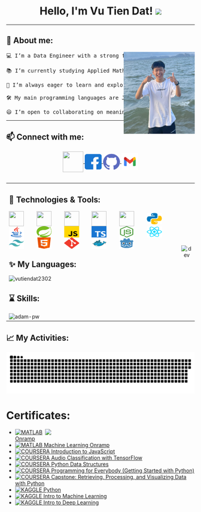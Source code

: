 <h1 align="center">
Hello, I'm Vu Tien Dat!
	<a href="https://github.com/vutiendat2302" target="_self">
		<img src="https://media.giphy.com/media/hvRJCLFzcasrR4ia7z/giphy.gif" width="30">
	</a>
</h1>

<hr>
<h2 align="left">🤖 About me: </h2>

<p align="center">
  <img align="right" width="190" src="image/vutiendat_image.jpg" />
</p>

<pre>
💻 I’m a Data Engineer with a strong foundation in mathematics and computer science.
  
📚 I’m currently studying Applied Mathematics and Computer science at the University of Science – VNU.
  
🌱 I’m always eager to learn and explore new knowledge, especially in data systems and backend technologies.
  
🛠️ My main programming languages are Java and Python.
  
😃 I’m open to collaborating on meaningful projects that create positive impact.
</pre>
<hr>

<h2 align="left">📫 Connect with me:</h2>

<p align="center">
  <a href="https://www.linkedin.com/in/tien-dat-vu-8b492b35b" target="_blank">
    <img align="center" src="https://img.icons8.com/fluent/48/000000/linkedin.png" height="55" width="55"/>
  </a>
	
  <a href="https://www.facebook.com/vutiendat2302" target="_blank" alt="Facebook">
    <img align="center" src="image/facebook.svg" alt="vutiendat" height="41" width="45"/> 
  </a>
	
  <a href="https://github.com/vutiendat2302" target="_blank" alt="Github">
    <img align="center" src="image/github.svg" height="43" width="45"/>
  </a> 
	    
  <a href="mailto:vutiendat23022005@gmail.com" target="_blank" alt="Email">
    <img align="center" src="image/gmail.svg" height="45" width="45"/>
  </a>
</p>

<div style="margin-top: 20px;"></div> 

<h2> </h2> 

<table style="width:100%;">
  <tr>
    <td>
	<h2 align="left">🔧 Technologies & Tools:</h2>
	<p align="left">
  		<img align="center" src="https://img.icons8.com/color/48/000000/mysql-logo.png" height="40" width="40" style="margin-right: 30px;" />
  		<img align="center" src="https://img.icons8.com/color/48/000000/mongodb.png" height="40" width="40" style="margin-right: 30px;" />
  		<img align="center" src="https://img.icons8.com/fluent/48/000000/matlab.png" height="40" width="40" style="margin-right: 30px;" />
  		<img align="center" src="https://img.icons8.com/color/48/000000/git.png" height="40" width="40" style="margin-right: 30px;" />
  <img align="center" src="https://img.icons8.com/color/48/000000/visual-studio-code-2019.png" height="40" width="40" style="margin-right: 30px;" />
  <a href="https://www.python.org/" target="_blank"><img align="center" src="image/python.svg" alt="python" height="30" width="40" style="margin-right: 30px;" /></a>
  <a href="https://www.java.com/en/" target="_blank"><img align="center" src="image/java.svg" alt="java" height="30" width="40" style="margin-right: 30px;" /></a>
  <a href="https://spring.io/projects/spring-boot" target="_blank"><img align="center" src="image/spring.svg" alt="spring" height="30" width="40" style="margin-right: 30px;" /></a>
  <a href="https://developer.mozilla.org/en-US/docs/Web/JavaScript" target="_blank"><img align="center" src="image/javascript.svg" alt="javascript" height="30" width="40" style="margin-right: 30px;" /></a>
  <a href="https://www.typescriptlang.org/" target="_blank"><img align="center" src="image/typescript.svg" alt="typescript" height="30" width="40" style="margin-right: 30px;" /></a>
  <a href="https://nodejs.org/en" target="_blank"><img align="center" src="image/nodejs.svg" alt="nodejs" height="30" width="40" style="margin-right: 30px;" /></a>
  <a href="https://react.dev/" target="_blank"><img align="center" src="image/reactjs.svg" alt="reactjs" height="30" width="40" style="margin-right: 30px;" /></a>
  <a href="https://tailwindcss.com/" target="_blank"><img align="center" src="image/tailwind.svg" alt="tailwind" height="30" width="40" style="margin-right: 30px;" /></a>
  <a href="https://developer.mozilla.org/en-US/docs/Web/HTML" target="_blank"><img align="center" src="image/html.svg" alt="html" height="30" width="40" style="margin-right: 30px;" /></a>
  <a href="https://git-scm.com/" target="_blank"><img align="center" src="image/git.svg" alt="git" height="30" width="40" style="margin-right: 30px;" /></a>
  <a href="https://www.docker.com/" target="_blank"><img align="center" src="image/docker.svg" alt="docker" height="30" width="40" style="margin-right: 30px;" /></a>
  <a href="https://godotengine.org/" target="_blank"><img align="center" src="image/godot.svg" alt="godot" height="30" width="40" /></a>
</p>
	</p>
	<h2 align="left">✨ My Languages: </h2>
      <img src="https://github-readme-stats.vercel.app/api/top-langs/?username=vutiendat2302&bg_color=FFFFFF00&text_color=179fa3&layout=compact&hide=CSS&langs_count=10" alt="vutiendat2302" width="100%"/>
	<h2 align="left" >⌛ Skills:  </h2>
	<img align="center" src="https://github-readme-stats.vercel.app/api?username=vutiendat2302&show_icons=true&locale=en&bg_color=0d1117&text_color=ffffff&repo=convoychat"
    alt="adam-pw" />
    </td>
    <td>
      <p align="center"> 
        <img src="https://cdn.dribbble.com/users/1059583/screenshots/4171367/coding-freak.gif" alt="dev" width="100%"/>
      </p> 
    </td>
  </tr>
</table>

<h2 align="left">📈 My Activities: </h2>

<picture>
  <source media="(prefers-color-scheme: dark)" srcset="https://raw.githubusercontent.com/vutiendat2302/vutiendat2302/output/github-contribution-grid-snake-dark.svg">
  <source media="(prefers-color-scheme: light)" srcset="https://raw.githubusercontent.com/vutiendat2302/vutiendat2302/output/github-contribution-grid-snake.svg">
  <img alt="github contribution grid snake animation" src="https://raw.githubusercontent.com/vutiendat2302/vutiendat2302/output/github-contribution-grid-snake.svg">
</picture>

 
# Certificates:

<img align="right" width="400" src="https://github.githubassets.com/images/modules/profile/profile-joined-github.svg">

- [![MATLAB](https://img.shields.io/badge/-MATLAB-orange) Onramp](https://matlabacademy.mathworks.com/progress/share/certificate.html?id=c2f444b8-d6ce-4eef-9934-48d7fa7da2d1)
- [![MATLAB](https://img.shields.io/badge/-MATLAB-orange) Machine Learning Onramp](https://matlabacademy.mathworks.com/progress/share/certificate.html?id=ad7fb8de-67d7-487f-95ee-f3871a61b1e1)
- [![COURSERA](https://img.shields.io/badge/-COURSERA-green) Introduction to JavaScript](https://www.coursera.org/account/accomplishments/certificate/XFNU3UXCK5DG)
- [![COURSERA](https://img.shields.io/badge/-COURSERA-green) Audio Classification with TensorFlow](https://www.coursera.org/account/accomplishments/certificate/MBSDFCKQ9X8E)
- [![COURSERA](https://img.shields.io/badge/-COURSERA-green) Python Data Structures](https://www.coursera.org/account/accomplishments/certificate/PQMJRCLM7BCQ)
- [![COURSERA](https://img.shields.io/badge/-COURSERA-green) Programming for Everybody (Getting Started with Python)](https://www.coursera.org/account/accomplishments/certificate/V7MK7JDL96DU)
- [![COURSERA](https://img.shields.io/badge/-COURSERA-green) Capstone: Retrieving, Processing, and Visualizing Data with Python](https://www.coursera.org/account/accomplishments/certificate/DVXXD98ESKLP)
- [![KAGGLE](https://img.shields.io/badge/-KAGGLE-blue) Python](https://www.kaggle.com/learn/certification/nguyenhuynhminhtien/python)
- [![KAGGLE](https://img.shields.io/badge/-KAGGLE-blue) Intro to Machine Learning](https://www.kaggle.com/learn/certification/nguyenhuynhminhtien/intro-to-machine-learning)
- [![KAGGLE](https://img.shields.io/badge/-KAGGLE-blue) Intro to Deep Learning](https://www.kaggle.com/learn/certification/nguyenhuynhminhtien/intro-to-deep-learning)
